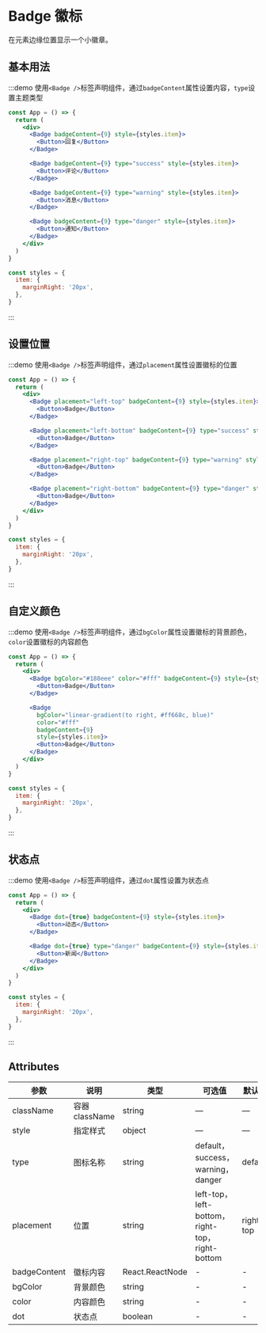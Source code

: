 # Badge 徽标

在元素边缘位置显示一个小徽章。

## 基本用法

:::demo 使用`<Badge />`标签声明组件，通过`badgeContent`属性设置内容，`type`设置主题类型

```jsx
const App = () => {
  return (
    <div>
      <Badge badgeContent={9} style={styles.item}>
        <Button>回复</Button>
      </Badge>

      <Badge badgeContent={9} type="success" style={styles.item}>
        <Button>评论</Button>
      </Badge>

      <Badge badgeContent={9} type="warning" style={styles.item}>
        <Button>消息</Button>
      </Badge>

      <Badge badgeContent={9} type="danger" style={styles.item}>
        <Button>通知</Button>
      </Badge>
    </div>
  )
}

const styles = {
  item: {
    marginRight: '20px',
  },
}
```

:::

## 设置位置

:::demo 使用`<Badge />`标签声明组件，通过`placement`属性设置徽标的位置

```jsx
const App = () => {
  return (
    <div>
      <Badge placement="left-top" badgeContent={9} style={styles.item}>
        <Button>Badge</Button>
      </Badge>

      <Badge placement="left-bottom" badgeContent={9} type="success" style={styles.item}>
        <Button>Badge</Button>
      </Badge>

      <Badge placement="right-top" badgeContent={9} type="warning" style={styles.item}>
        <Button>Badge</Button>
      </Badge>

      <Badge placement="right-bottom" badgeContent={9} type="danger" style={styles.item}>
        <Button>Badge</Button>
      </Badge>
    </div>
  )
}

const styles = {
  item: {
    marginRight: '20px',
  },
}
```

:::

## 自定义颜色

:::demo 使用`<Badge />`标签声明组件，通过`bgColor`属性设置徽标的背景颜色，`color`设置徽标的内容颜色

```jsx
const App = () => {
  return (
    <div>
      <Badge bgColor="#188eee" color="#fff" badgeContent={9} style={styles.item}>
        <Button>Badge</Button>
      </Badge>

      <Badge
        bgColor="linear-gradient(to right, #ff668c, blue)"
        color="#fff"
        badgeContent={9}
        style={styles.item}>
        <Button>Badge</Button>
      </Badge>
    </div>
  )
}

const styles = {
  item: {
    marginRight: '20px',
  },
}
```

:::

## 状态点

:::demo 使用`<Badge />`标签声明组件，通过`dot`属性设置为状态点

```jsx
const App = () => {
  return (
    <div>
      <Badge dot={true} badgeContent={9} style={styles.item}>
        <Button>动态</Button>
      </Badge>

      <Badge dot={true} type="danger" badgeContent={9} style={styles.item}>
        <Button>新闻</Button>
      </Badge>
    </div>
  )
}

const styles = {
  item: {
    marginRight: '20px',
  },
}
```

:::

## Attributes

| 参数         | 说明           | 类型            | 可选值                                         | 默认值    |
| ------------ | -------------- | --------------- | ---------------------------------------------- | --------- |
| className    | 容器 className | string          | —                                              | —         |
| style        | 指定样式       | object          | —                                              | —         |
| type         | 图标名称       | string          | default，success，warning，danger              | default   |
| placement    | 位置           | string          | left-top，left-bottom，right-top，right-bottom | right-top |
| badgeContent | 徽标内容       | React.ReactNode | -                                              | -         |
| bgColor      | 背景颜色       | string          | -                                              | -         |
| color        | 内容颜色       | string          | -                                              | -         |
| dot          | 状态点         | boolean         | -                                              | -         |
